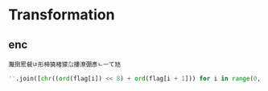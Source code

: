 # Transformation

## enc
```
灩捯䍔䙻ㄶ形楴獟楮獴㌴摟潦弸彥ㄴㅡて㝽
```

```python
''.join([chr((ord(flag[i]) << 8) + ord(flag[i + 1])) for i in range(0, `len(flag), 2)])
```

